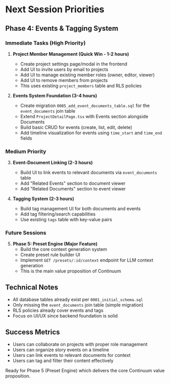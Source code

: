 # Next Session Priorities

## Phase 4: Events & Tagging System

### Immediate Tasks (High Priority)

1. **Project Member Management (Quick Win - 1-2 hours)**
   - Create project settings page/modal in the frontend
   - Add UI to invite users by email to projects  
   - Add UI to manage existing member roles (owner, editor, viewer)
   - Add UI to remove members from projects
   - This uses existing `project_members` table and RLS policies

2. **Events System Foundation (3-4 hours)**
   - Create migration `0005_add_event_documents_table.sql` for the `event_documents` join table
   - Extend `ProjectDetailPage.tsx` with Events section alongside Documents
   - Build basic CRUD for events (create, list, edit, delete)
   - Add timeline visualization for events using `time_start` and `time_end` fields

### Medium Priority

3. **Event-Document Linking (2-3 hours)**
   - Build UI to link events to relevant documents via `event_documents` table
   - Add "Related Events" section to document viewer
   - Add "Related Documents" section to event viewer

4. **Tagging System (2-3 hours)**
   - Build tag management UI for both documents and events
   - Add tag filtering/search capabilities
   - Use existing `tags` table with key-value pairs

### Future Sessions

5. **Phase 5: Preset Engine (Major Feature)**
   - Build the core context generation system
   - Create preset rule builder UI
   - Implement `GET /presets/:id/context` endpoint for LLM context generation
   - This is the main value proposition of Continuum

## Technical Notes

- All database tables already exist per `0001_initial_schema.sql`
- Only missing the `event_documents` join table (simple migration)
- RLS policies already cover events and tags
- Focus on UI/UX since backend foundation is solid

## Success Metrics

- Users can collaborate on projects with proper role management
- Users can organize story events on a timeline
- Users can link events to relevant documents for context
- Users can tag and filter their content effectively

Ready for Phase 5 (Preset Engine) which delivers the core Continuum value proposition.